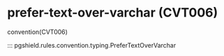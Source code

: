 # prefer-text-over-varchar (CVT006)

convention(CVT006)

::: pgshield.rules.convention.typing.PreferTextOverVarchar

